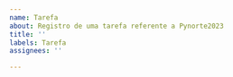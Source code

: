 ```yaml
---
name: Tarefa
about: Registro de uma tarefa referente a Pynorte2023
title: ''
labels: Tarefa
assignees: ''

---
```


